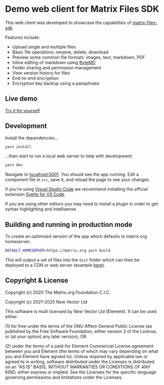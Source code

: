 # Demo web client for Matrix Files SDK

This web client was developed to showcase the capabilities of [matrix-files-sdk](https://github.com/matrix-org/matrix-files-sdk).

Features include:

* Upload single and multiple files
* Basic file operations: rename, delete, download
* Preview some common file formats: images, text, markdown, PDF
* Inline editing of markdown using [ByteMD](https://github.com/bytedance/bytemd)
* Folder sharing and permission management
* View version history for files
* End-to-end encryption
* Encryption key backup using a passphrase

## Live demo

[Try it for yourself](https://vector-im.github.io/files-sdk-demo/)

## Development

Install the dependencies...

```bash
yarn install
```

...then start to run a local web server to help with development:

```bash
yarn dev
```

Navigate to [localhost:5001](http://localhost:5001). You should see the app running. Edit a component file in `src`, save it, and reload the page to see your changes.

If you're using [Visual Studio Code](https://code.visualstudio.com/) we recommend installing the official extension [Svelte for VS Code](https://marketplace.visualstudio.com/items?itemName=svelte.svelte-vscode).

If you are using other editors you may need to install a plugin in order to get syntax highlighting and intellisense.

## Building and running in production mode

To create an optimised version of the app which defaults to matrix.org homeserver:

```bash
DEFAULT_HOMESERVER=https://matrix.org yarn build
```

This will output a set of files into the `dist` folder which can then be deployed to a CDN or web server (example [here](.github/workflows/ci.yml)).

## Copyright & License

Copyright (c) 2020 The Matrix.org Foundation C.I.C.

Copyright (c) 2021-2025 New Vector Ltd

This software is multi licensed by New Vector Ltd (Element). It can be used either:

(1) for free under the terms of the GNU Affero General Public License (as published by the Free Software Foundation, either version 3 of the License, or (at your option) any later version); OR

(2) under the terms of a paid-for Element Commercial License agreement between you and Element (the terms of which may vary depending on what you and Element have agreed to).
Unless required by applicable law or agreed to in writing, software distributed under the Licenses is distributed on an "AS IS" BASIS, WITHOUT WARRANTIES OR CONDITIONS OF ANY KIND, either express or implied. See the Licenses for the specific language governing permissions and limitations under the Licenses.
